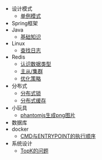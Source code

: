 - 设计模式
  - [单例模式](desgin-pattern/Java面试必备：手写单例模式.md)
- Spring框架
- Java
  - [基础知识](Java/基础知识.md)
- Linux
  - [查找日志](Linux/查找日志.md)
- Redis
  - [认识数据类型](Redis/初识.md)
  - [主从/集群](Redis/架构.md)
  - [优化策略](Redis/优化方向.md)
- 分布式
  - [分布式锁](分布式/分布式锁.md) 
  - [分布式缓存](分布式/分布式缓存.md) 
- 小玩具
  - [phantomjs生成png图片](小玩具/phantomjs生成png图片.md)
- 数据库
- docker
  - [CMD与ENTRYPOINT的执行顺序](docker/CMD与ENTRYPOINT的执行顺序.md)
- 系统设计
  - [TopK的问题](系统设计/TopK的问题.md)